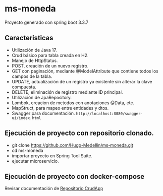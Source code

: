 # ms-moneda

Proyecto generado con spring boot 3.3.7

## Caracteristicas
- Utilización de Java 17.
- Crud básico para tabla creada en H2.
- Manejo de HttpStatus.
- POST, creación de un nuevo registro.
- GET con paginación, mediante @ModelAttribute que contiene todos los campos de la tabla.
- UPDATE, actualización de un registro ya existente sin alterar la clave compuesta.
- DELETE, eliminación de registro mediante ID principal.
- Utilización de JpaRepository.
- Lombok, creacion de metodos con anotaciones @Data, etc.
- MapStruct, para mapeo entre entidades y dtos.
- Swagger para documentación. `http://localhost:8080/swagger-ui/index.html`

## Ejecución de proyecto con repositorio clonado.

- git clone https://github.com/Hugo-Medellin/ms-moneda.git
- cd ms-moneda
- importar proyecto en Spring Tool Suite.
- ejecutar microservicio.

## Ejecución de proyecto con docker-compose
Revisar documentación de [Repositorio CrudApp](https://github.com/Hugo-Medellin/crudApp)
